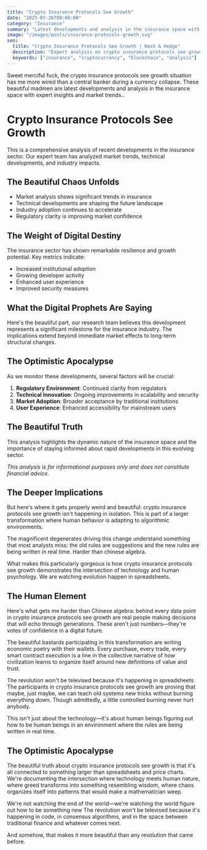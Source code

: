 ```yaml
---
title: "Crypto Insurance Protocols See Growth"
date: "2025-07-26T00:00:00"
category: "Insurance"
summary: "Latest developments and analysis in the insurance space with expert insights and market trends."
image: "/images/posts/insurance-protocols-growth.svg"
seo:
  title: "Crypto Insurance Protocols See Growth | Hash & Hedge"
  description: "Expert analysis on crypto insurance protocols see growth with market insights and trends"
  keywords: ["insurance", "cryptocurrency", "blockchain", "analysis"]
---
```

Sweet merciful fuck, the crypto insurance protocols see growth situation has me more wired than a central banker during a currency collapse. These beautiful madmen are latest developments and analysis in the insurance space with expert insights and market trends..


# Crypto Insurance Protocols See Growth

This is a comprehensive analysis of recent developments in the insurance sector. Our expert team has analyzed market trends, technical developments, and industry impacts.

## The Beautiful Chaos Unfolds

- Market analysis shows significant trends in insurance
- Technical developments are shaping the future landscape  
- Industry adoption continues to accelerate
- Regulatory clarity is improving market confidence

## The Weight of Digital Destiny

The insurance sector has shown remarkable resilience and growth potential. Key metrics indicate:

* Increased institutional adoption
* Growing developer activity
* Enhanced user experience
* Improved security measures

## What the Digital Prophets Are Saying

Here's the beautiful part, our research team believes this development represents a significant milestone for the insurance industry. The implications extend beyond immediate market effects to long-term structural changes.

## The Optimistic Apocalypse

As we monitor these developments, several factors will be crucial:

1. **Regulatory Environment**: Continued clarity from regulators
2. **Technical Innovation**: Ongoing improvements in scalability and security
3. **Market Adoption**: Broader acceptance by traditional institutions
4. **User Experience**: Enhanced accessibility for mainstream users

## The Beautiful Truth

This analysis highlights the dynamic nature of the insurance space and the importance of staying informed about rapid developments in this evolving sector.

*This analysis is for informational purposes only and does not constitute financial advice.*


## The Deeper Implications

But here's where it gets properly weird and beautiful: crypto insurance protocols see growth isn't happening in isolation. This is part of a larger transformation where human behavior is adapting to algorithmic environments.

The magnificent degenerates driving this change understand something that most analysts miss: the old rules are suggestions and the new rules are being written in real time. Harder than chinese algebra.

What makes this particularly gorgeous is how crypto insurance protocols see growth demonstrates the intersection of technology and human psychology. We are watching evolution happen in spreadsheets.

## The Human Element

Here's what gets me harder than Chinese algebra: behind every data point in crypto insurance protocols see growth are real people making decisions that will echo through generations. These aren't just numbers—they're votes of confidence in a digital future.

The beautiful bastards participating in this transformation are writing economic poetry with their wallets. Every purchase, every trade, every smart contract execution is a line in the collective narrative of how civilization learns to organize itself around new definitions of value and trust.

The revolution won't be televised because it's happening in spreadsheets The participants in crypto insurance protocols see growth are proving that maybe, just maybe, we can teach old systems new tricks without burning everything down. Though admittedly, a little controlled burning never hurt anybody.

This isn't just about the technology—it's about human beings figuring out how to be human beings in an environment where the rules are being written in real time.

## The Optimistic Apocalypse

The beautiful truth about crypto insurance protocols see growth is that it's all connected to something larger than spreadsheets and price charts. We're documenting the intersection where technology meets human nature, where greed transforms into something resembling wisdom, where chaos organizes itself into patterns that would make a mathematician weep.

We're not watching the end of the world—we're watching the world figure out how to be something new The revolution won't be televised because it's happening in code, in consensus algorithms, and in the space between traditional finance and whatever comes next.

And somehow, that makes it more beautiful than any revolution that came before.